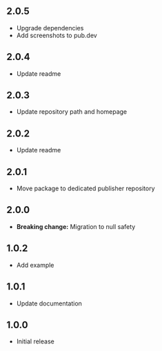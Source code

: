 ## 2.0.5

* Upgrade dependencies
* Add screenshots to pub.dev

## 2.0.4

* Update readme

## 2.0.3

* Update repository path and homepage

## 2.0.2

* Update readme

## 2.0.1

* Move package to dedicated publisher repository

## 2.0.0

* **Breaking change:** Migration to null safety 

## 1.0.2

* Add example

## 1.0.1

* Update documentation

## 1.0.0

* Initial release
